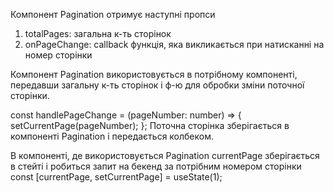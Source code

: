 Компонент Pagination отримує наступні пропси

1. totalPages: загальна к-ть сторінок
2. onPageChange: callback функція, яка викликається при натисканні на номер сторінки

Компонент Pagination використовується в потрібному компоненті, передавши загальну к-ть сторінок і ф-ю для обробки зміни поточної сторінки.

const handlePageChange = (pageNumber: number) => {
setCurrentPage(pageNumber);
};
Поточна сторінка зберігається в компоненті Pagination і передається колбеком.

В компоненті, де використовується Pagination currentPage зберігається в стейті і робиться запит на бекенд за потрібним номером сторінки
const [currentPage, setCurrentPage] = useState(1);
